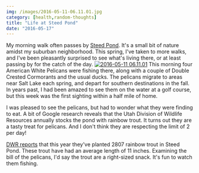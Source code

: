 ```yaml
---
img: /images/2016-05-11-06.11.01.jpg
category: [health,random-thoughts]
title: "Life at Steed Pond"
date: "2016-05-17"
---
```


My morning walk often passes by [Steed Pond](http://www.standard.net/Environment/2015/07/28/Officials-work-to-keep-Steed-Pond-other-waters-healthy). It's a small bit of nature amidst my suburban neighborhood. This spring, I've taken to more walks, and I've been pleasantly surprised to see what's living there, or at least passing by for the catch of the day. [![2016-05-11 06.11.01](/images/2016-05-11-06.11.01.jpg)](http://blog.duanemcguire.com/wp-content/uploads/2016/05/2016-05-11-06.11.01.jpg) This morning four American White Pelicans were fishing there, along with a couple of Double Crested Cormorants and the usual ducks. The pelicans migrate to areas near Salt Lake each spring, and depart for southern destinations in the fall. In years past, I had been amazed to see them on the water at a golf course, but this week was the first sighting within a half mile of home.

I was pleased to see the pelicans, but had to wonder what they were finding to eat. A bit of Google research reveals that the Utah Division of Wildlife Resources annually stocks the pond with rainbow trout. It turns out they are a tasty treat for pelicans. And I don't think they are respecting the limit of 2 per day!

[DWR reports](https://dwrapps.utah.gov/fishstocking/Fish) that this year they've planted 2807 rainbow trout in Steed Pond. These trout have had an average length of 11 inches. Examining the bill of the pelicans, I'd say the trout are a right-sized snack. It's fun to watch them fishing. 

